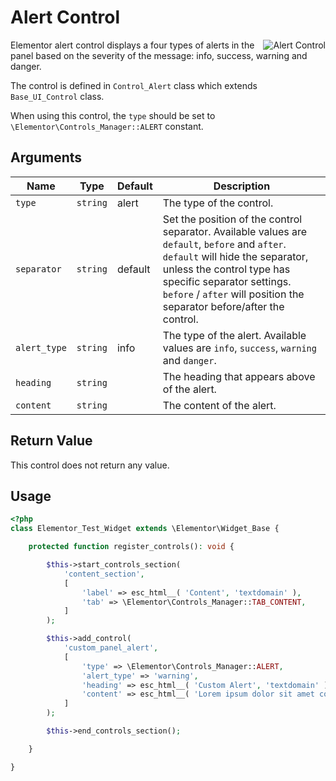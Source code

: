 # Alert Control

<Badge type="tip" vertical="top" text="Elementor Core" /> <Badge type="warning" vertical="top" text="Basic" />

<img :src="$withBase('/assets/img/controls/control-alert.png')" alt="Alert Control" style="float: right;">

Elementor alert control displays a four types of alerts in the panel based on the severity of the message: info, success, warning and danger.

The control is defined in `Control_Alert` class which extends `Base_UI_Control` class.

When using this control, the `type` should be set to `\Elementor\Controls_Manager::ALERT` constant.

## Arguments

<table>
	<thead>
		<tr>
			<th>Name</th>
			<th>Type</th>
			<th>Default</th>
			<th>Description</th>
		</tr>
	</thead>
	<tbody>
		<tr>
			<td><code>type</code></td>
			<td><code>string</code></td>
			<td>alert</td>
			<td>The type of the control.</td>
		</tr>
		<tr>
			<td><code>separator</code></td>
			<td><code>string</code></td>
			<td>default</td>
			<td>Set the position of the control separator. Available values are <code>default</code>, <code>before</code> and <code>after</code>. <code>default</code> will hide the separator, unless the control type has specific separator settings. <code>before</code> / <code>after</code> will position the separator before/after the control.</td>
		</tr>
		<tr>
			<td><code>alert_type</code></td>
			<td><code>string</code></td>
			<td>info</td>
			<td>The type of the alert. Available values are <code>info</code>, <code>success</code>, <code>warning</code> and <code>danger</code>.</td>
		</tr>
		<tr>
			<td><code>heading</code></td>
			<td><code>string</code></td>
			<td></td>
			<td>The heading that appears above of the alert.</td>
		</tr>
		<tr>
			<td><code>content</code></td>
			<td><code>string</code></td>
			<td></td>
			<td>The content of the alert.</td>
		</tr>
	</tbody>
</table>

## Return Value

This control does not return any value.

## Usage

```php {14-22}
<?php
class Elementor_Test_Widget extends \Elementor\Widget_Base {

	protected function register_controls(): void {

		$this->start_controls_section(
			'content_section',
			[
				'label' => esc_html__( 'Content', 'textdomain' ),
				'tab' => \Elementor\Controls_Manager::TAB_CONTENT,
			]
		);

		$this->add_control(
			'custom_panel_alert',
			[
				'type' => \Elementor\Controls_Manager::ALERT,
				'alert_type' => 'warning',
				'heading' => esc_html__( 'Custom Alert', 'textdomain' ),
				'content' => esc_html__( 'Lorem ipsum dolor sit amet consectetur adipisicing elit.', 'textdomain' ) . ' <a href="">' . esc_html__( 'Learn more', 'textdomain' ) . '</a>',
			]
		);

		$this->end_controls_section();

	}

}
```
